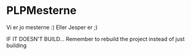 # PLPMesterne
Vi er jo mesterne :)
Eller Jesper er ;)



IF IT DOESN'T BUILD... Remember to rebuild the project instead of just building
